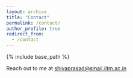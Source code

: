```yaml
---
layout: archive
title: "Contact"
permalink: /contact/
author_profile: true
redirect_from:
  - /contact
---
```

{% include base_path %}

Reach out to me at [shivaprasad@smail.iitm.ac.in](mailto:shivaprasad@smail.iitm.ac.in "Send me an email!")
